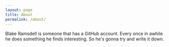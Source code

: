 ```yaml
---
layout: page
title: About
permalink: /about/
---
```


Blake Ramsdell is someone that has a GitHub account. Every once in awhile he
does something he finds interesting. So he's gonna try and write it down.
